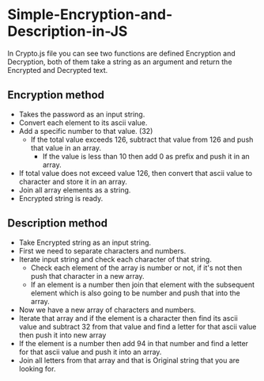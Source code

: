 # Simple-Encryption-and-Description-in-JS #

In Crypto.js file you can see two functions are defined Encryption and Decryption, both of them take a string as an argument and return the Encrypted and Decrypted text.

## Encryption method ##

- Takes the password as an input string.
- Convert each element to its ascii value.
- Add a specific number to that value. (32)
  - If the total value exceeds 126, subtract that value from 126 and push that value in an array.
     - If the value is less than 10 then add 0 as prefix and push it in an array.
- If total value does not exceed value 126, then convert that ascii value to character and store it in an array.
- Join all array elements as a string. 
- Encrypted string is ready.


## Description method ##

- Take Encrypted string as an input string.
- First we need to separate characters and numbers.
- Iterate input string and check each character of that string.
  - Check each element of the array is number or not, if it's not then push that character in a new array.
  - If an element is a number then join that element with the subsequent element which is also going to be number and push that into the array.
- Now we have a new array of characters and numbers.
- Iterate that array and if the element is a character then find its ascii value and subtract 32 from that value and find a letter for that ascii value then push it   into new array
- If the element is a number then add 94 in that number and find a letter for that ascii value and push it into an array.
- Join all letters from that array and that is Original string that you are looking for.
